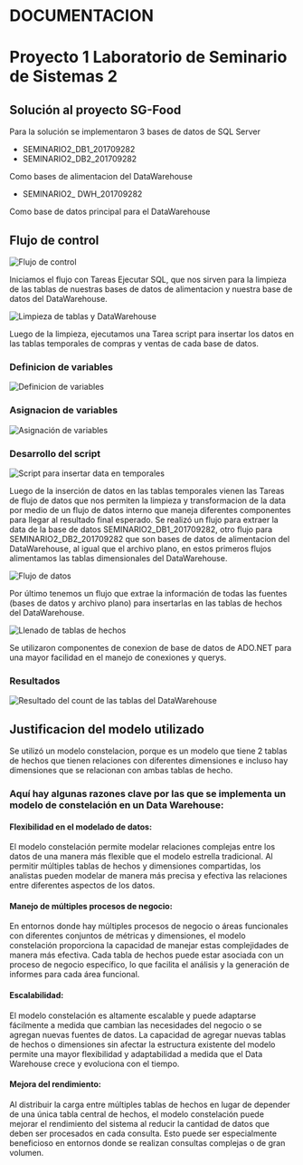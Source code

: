# DOCUMENTACION

# Proyecto 1 Laboratorio de Seminario de Sistemas 2

## Solución al proyecto SG-Food

Para la solución se implementaron 3 bases de datos de SQL Server 

* SEMINARIO2_DB1_201709282
* SEMINARIO2_DB2_201709282

Como bases de alimentacion del DataWarehouse

* SEMINARIO2_ DWH_201709282

Como base de datos principal para el DataWarehouse


## Flujo de control


![Flujo de control](imagenes/FlujoControl.png)	


Iniciamos el flujo con Tareas Ejecutar SQL, que nos sirven para la limpieza de las tablas de nuestras bases de datos 
de alimentacion y nuestra base de datos del DataWarehouse.

![Limpieza de tablas y DataWarehouse](imagenes/Limpieza.png)

Luego de la limpieza, ejecutamos una Tarea script para insertar los datos en las tablas temporales de compras y ventas 
de cada base de datos.

### Definicion de variables

![Definicion de variables](imagenes/Variables.png)

### Asignacion de variables

![Asignación de variables](imagenes/Variables2.png)

### Desarrollo del script


![Script para insertar data en temporales](imagenes/Scripts.png)


Luego de la inserción de datos en las tablas temporales vienen las Tareas de flujo de datos que nos permiten la limpieza
y transformacion de la data por medio de un flujo de datos interno que maneja diferentes componentes para llegar al 
resultado final esperado. Se realizó un flujo para extraer la data de la base de datos  SEMINARIO2_DB1_201709282, 
otro flujo para SEMINARIO2_DB2_201709282 que son bases de datos de alimentacion del DataWarehouse, al igual que el archivo plano, en estos primeros 
flujos alimentamos las tablas dimensionales del DataWarehouse.


![Flujo de datos](imagenes/FlujoDatos.png)


Por último tenemos un flujo que extrae la información de todas las fuentes (bases de datos y archivo plano) para insertarlas en las tablas de hechos
del DataWarehouse.


![Llenado de tablas de hechos](imagenes/Hechos.png)


Se utilizaron componentes de conexion de base de datos de ADO.NET para una mayor facilidad en el manejo de conexiones y querys.

### Resultados

![Resultado del count de las tablas del DataWarehouse](imagenes/Resultado.png)

## Justificacion del modelo utilizado

Se utilizó un modelo constelacion, porque es un modelo que tiene 2 tablas de hechos que tienen relaciones con diferentes dimensiones e incluso hay dimensiones
que se relacionan con ambas tablas de hecho.

### Aquí hay algunas razones clave por las que se implementa un modelo de constelación en un Data Warehouse:

#### Flexibilidad en el modelado de datos: 

El modelo constelación permite modelar relaciones complejas entre los datos de una manera más flexible que el modelo estrella tradicional. Al permitir múltiples tablas de hechos y dimensiones compartidas, los analistas pueden modelar de manera más precisa y efectiva las relaciones entre diferentes aspectos de los datos.

#### Manejo de múltiples procesos de negocio: 

En entornos donde hay múltiples procesos de negocio o áreas funcionales con diferentes conjuntos de métricas y dimensiones, el modelo constelación proporciona la capacidad de manejar estas complejidades de manera más efectiva. Cada tabla de hechos puede estar asociada con un proceso de negocio específico, lo que facilita el análisis y la generación de informes para cada área funcional.

#### Escalabilidad: 

El modelo constelación es altamente escalable y puede adaptarse fácilmente a medida que cambian las necesidades del negocio o se agregan nuevas fuentes de datos. La capacidad de agregar nuevas tablas de hechos o dimensiones sin afectar la estructura existente del modelo permite una mayor flexibilidad y adaptabilidad a medida que el Data Warehouse crece y evoluciona con el tiempo.

#### Mejora del rendimiento:

Al distribuir la carga entre múltiples tablas de hechos en lugar de depender de una única tabla central de hechos, el modelo constelación puede mejorar el rendimiento del sistema al reducir la cantidad de datos que deben ser procesados en cada consulta. Esto puede ser especialmente beneficioso en entornos donde se realizan consultas complejas o de gran volumen.

